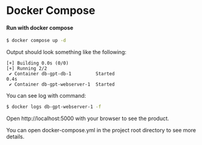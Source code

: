 Docker Compose
==================================

#### Run with docker compose

```bash
$ docker compose up -d
```

Output should look something like the following:
```
[+] Building 0.0s (0/0)
[+] Running 2/2
 ✔ Container db-gpt-db-1         Started                                                                                                                                                                                          0.4s
 ✔ Container db-gpt-webserver-1  Started
```

You can see log with command:

```bash
$ docker logs db-gpt-webserver-1 -f
```

Open http://localhost:5000 with your browser to see the product.

You can open docker-compose.yml in the project root directory to see more details.
